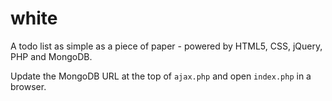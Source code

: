 white
=====

A todo list as simple as a piece of paper - powered by HTML5, CSS, jQuery, PHP and MongoDB.

Update the MongoDB URL at the top of `ajax.php` and open `index.php` in a browser.
